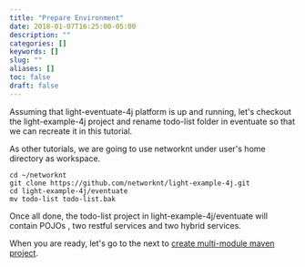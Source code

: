 ```yaml
---
title: "Prepare Environment"
date: 2018-01-07T16:25:00-05:00
description: ""
categories: []
keywords: []
slug: ""
aliases: []
toc: false
draft: false
---
```


Assuming that light-eventuate-4j platform is up and running, let's checkout the
light-example-4j project and rename todo-list folder in eventuate so that we can
recreate it in this tutorial.

As other tutorials, we are going to use networknt under user's home directory as
workspace. 

```
cd ~/networknt
git clone https://github.com/networknt/light-example-4j.git
cd light-example-4j/eventuate
mv todo-list todo-list.bak
``` 

Once all done, the todo-list project in light-example-4j/eventuate will contain POJOs 
, two restful services and two hybrid services.  

When you are ready, let's go to the next to [create multi-module maven project][].

[create multi-module maven project]: /tutorial/eventuate/todo-list/project/
